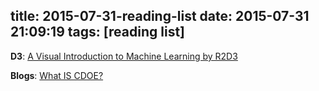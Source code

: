 title: 2015-07-31-reading-list
date: 2015-07-31 21:09:19
tags: [reading list]
---

__D3__:
[A Visual Introduction to Machine Learning by R2D3](http://www.r2d3.us/visual-intro-to-machine-learning-part-1/)


__Blogs__:
[What IS CDOE?](http://www.bloomberg.com/graphics/2015-paul-ford-what-is-code/)
